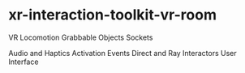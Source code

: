 # xr-interaction-toolkit-vr-room

VR Locomotion
Grabbable Objects
Sockets

Audio and Haptics
Activation Events
Direct and Ray Interactors
User Interface
